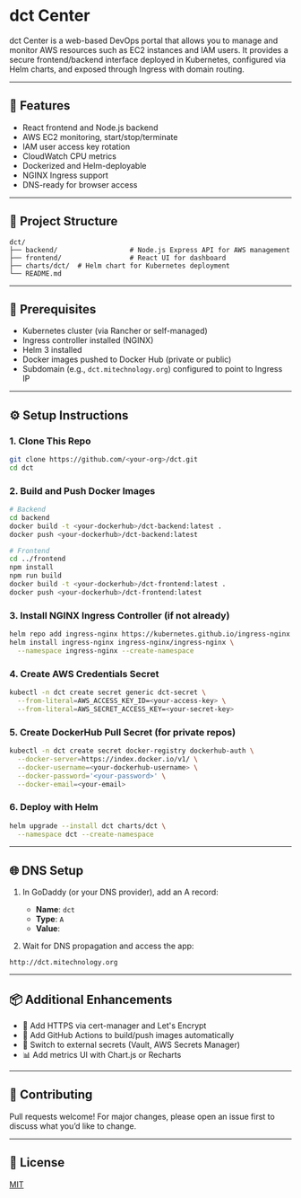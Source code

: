 # dct Center

dct Center is a web-based DevOps portal that allows you to manage and monitor AWS resources such as EC2 instances and IAM users. It provides a secure frontend/backend interface deployed in Kubernetes, configured via Helm charts, and exposed through Ingress with domain routing.

---

## 🚀 Features
- React frontend and Node.js backend
- AWS EC2 monitoring, start/stop/terminate
- IAM user access key rotation
- CloudWatch CPU metrics
- Dockerized and Helm-deployable
- NGINX Ingress support
- DNS-ready for browser access

---

## 🧱 Project Structure
```
dct/
├── backend/                  # Node.js Express API for AWS management
├── frontend/                 # React UI for dashboard
├── charts/dct/  # Helm chart for Kubernetes deployment
└── README.md
```

---

## 🔧 Prerequisites
- Kubernetes cluster (via Rancher or self-managed)
- Ingress controller installed (NGINX)
- Helm 3 installed
- Docker images pushed to Docker Hub (private or public)
- Subdomain (e.g., `dct.mitechnology.org`) configured to point to Ingress IP

---

## ⚙️ Setup Instructions

### 1. Clone This Repo
```bash
git clone https://github.com/<your-org>/dct.git
cd dct
```

### 2. Build and Push Docker Images
```bash
# Backend
cd backend
docker build -t <your-dockerhub>/dct-backend:latest .
docker push <your-dockerhub>/dct-backend:latest

# Frontend
cd ../frontend
npm install
npm run build
docker build -t <your-dockerhub>/dct-frontend:latest .
docker push <your-dockerhub>/dct-frontend:latest
```

### 3. Install NGINX Ingress Controller (if not already)
```bash
helm repo add ingress-nginx https://kubernetes.github.io/ingress-nginx
helm install ingress-nginx ingress-nginx/ingress-nginx \
  --namespace ingress-nginx --create-namespace
```

### 4. Create AWS Credentials Secret
```bash
kubectl -n dct create secret generic dct-secret \
  --from-literal=AWS_ACCESS_KEY_ID=<your-access-key> \
  --from-literal=AWS_SECRET_ACCESS_KEY=<your-secret-key>
```

### 5. Create DockerHub Pull Secret (for private repos)
```bash
kubectl -n dct create secret docker-registry dockerhub-auth \
  --docker-server=https://index.docker.io/v1/ \
  --docker-username=<your-dockerhub-username> \
  --docker-password='<your-password>' \
  --docker-email=<your-email>
```

### 6. Deploy with Helm
```bash
helm upgrade --install dct charts/dct \
  --namespace dct --create-namespace
```

---

## 🌐 DNS Setup

1. In GoDaddy (or your DNS provider), add an A record:
   - **Name**: `dct`
   - **Type**: `A`
   - **Value**: <Ingress Controller Public IP>

2. Wait for DNS propagation and access the app:
```
http://dct.mitechnology.org
```

---

## 📦 Additional Enhancements
- 🔐 Add HTTPS via cert-manager and Let's Encrypt
- 🤖 Add GitHub Actions to build/push images automatically
- 🔄 Switch to external secrets (Vault, AWS Secrets Manager)
- 📊 Add metrics UI with Chart.js or Recharts

---

## 🤝 Contributing
Pull requests welcome! For major changes, please open an issue first to discuss what you’d like to change.

---

## 📜 License
[MIT](LICENSE)
